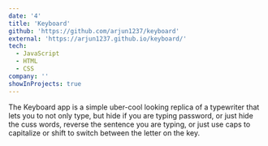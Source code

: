 ```yaml
---
date: '4'
title: 'Keyboard'
github: 'https://github.com/arjun1237/keyboard'
external: 'https://arjun1237.github.io/keyboard/'
tech:
  - JavaScript
  - HTML
  - CSS
company: ''
showInProjects: true
---
```


The Keyboard app is a simple uber-cool looking replica of a typewriter that lets you to not only type, but hide if you are typing password, or just hide the cuss words, reverse the sentence you are typing, or just use caps to capitalize or shift to switch between the letter on the key.
